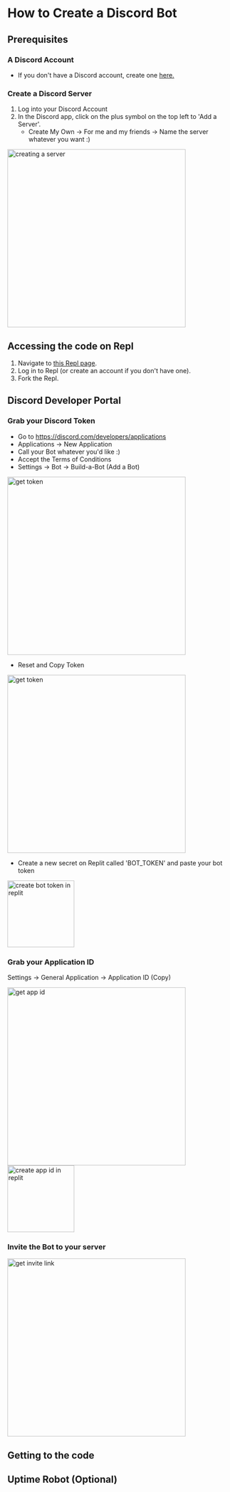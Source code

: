# How to Create a Discord Bot
## Prerequisites
### A Discord Account
- If you don't have a Discord account, create one [here.](https://discord.com/register)
### Create a Discord Server
1. Log into your Discord Account
2. In the Discord app, click on the plus symbol on the top left to 'Add a Server'.
    - Create My Own -> For me and my friends -> Name the server whatever you want :)
    
<img src="https://cdn.discordapp.com/attachments/1032935015069253664/1033179852615983114/creating_a_server.gif" alt="creating a server" width="400"/>

## Accessing the code on Repl
1. Navigate to [this Repl page](https://replit.com/@schari/Purdue-Hackers-Discord-Bot-Workshop#main.py).
2. Log in to Repl (or create an account if you don't have one).
3. Fork the Repl.

## Discord Developer Portal
### Grab your Discord Token
- Go to https://discord.com/developers/applications
- Applications -> New Application
- Call your Bot whatever you'd like :)
- Accept the Terms of Conditions
- Settings -> Bot -> Build-a-Bot (Add a Bot)

<img src="https://cdn.discordapp.com/attachments/1032935015069253664/1033185393056682055/BotTokenWithNoToken.gif" alt="get token" width="400"/>

- Reset and Copy Token

<img src="https://cdn.discordapp.com/attachments/1032935015069253664/1033191231557222441/unknown.png" alt="get token" width="400"/>

- Create a new secret on Replit called 'BOT_TOKEN' and paste your bot token 
 
<img src="https://cdn.discordapp.com/attachments/1032935015069253664/1033199782451236926/unknown.png" alt="create bot token in replit" width = "150"/>

### Grab your Application ID
Settings -> General Application -> Application ID (Copy)

<img src="https://cdn.discordapp.com/attachments/1032935015069253664/1033192743964524665/get_app_id.png" alt="get app id" width="400"/>

<img src="https://cdn.discordapp.com/attachments/1032935015069253664/1033203674723389501/unknown.png" alt="create app id in replit" width = "150"/>

### Invite the Bot to your server
<img src="https://cdn.discordapp.com/attachments/1032935015069253664/1033198151907147857/invite_to_server.gif" alt="get invite link" width="400"/>

## Getting to the code

## Uptime Robot (Optional)
